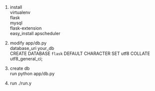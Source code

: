 1. install  
virtualenv  
flask  
mysql  
flask-extension  
easy_install apscheduler


2. modify app/db.py  
    database_uri your_db  
    CREATE DATABASE `flask` DEFAULT CHARACTER SET utf8 COLLATE utf8_general_ci;


3. create db  
    run python app/db.py

4. run ./run.y

